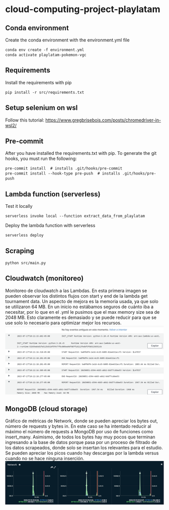 # cloud-computing-project-playlatam

## Conda environment
Create the conda environment with the environment.yml file

```shell
conda env create -f environment.yml
conda activate playlatam-pokemon-vgc
```

## Requirements
Install the requirements with pip

```shell
pip install -r src/requirements.txt
```

## Setup selenium on wsl

Follow this tutorial: https://www.gregbrisebois.com/posts/chromedriver-in-wsl2/


## Pre-commit

After you have installed the requirements.txt with pip.
To generate the git hooks, you must run the following:

```shell
pre-commit install  # installs .git/hooks/pre-commit
pre-commit install --hook-type pre-push  # installs .git/hooks/pre-push
```

## Lambda function (serverless)
Test it locally
```shell
serverless invoke local --function extract_data_from_playlatam
```

Deploy the lambda function with serverless
```shell
serverless deploy
```


## Scraping

```shell
python src/main.py
```

## Cloudwatch (monitoreo)
Monitoreo de cloudwatch a las Lambdas. En esta primera imagen se pueden observar los distintos flujos con start y end de la lambda get tournament data. Un aspecto de mejora es la memoria usada, ya que solo se utilizaron 64 MB. En un inicio no estábamos seguros de cuánto iba a necesitar, por lo que en el .yml le pusimos que el max memory size sea de 2048 MB. Esto claramente es demasiado y se puede reducir para que se use solo lo necesario para optimizar mejor los recursos.
![Cloudwatch](cloudwatch.png)


## MongoDB (cloud storage)
Gráfico de métricas de Network, donde se pueden apreciar los bytes out, número de requests y bytes in. En este caso se ha intentado reducir al máximo el número de requests a MongoDB por uso de funciones como insert_many. Asimismo, de todos los bytes hay muy pocos que terminan ingresando a la base de datos porque pasa por un proceso de filtrado de los datos scrapeados, donde solo se insertan los relevantes para el estudio. Se pueden apreciar los picos cuando hay descargas por la lambda versus cuando no se hace ninguna inserción.
![Network metric mongodb atlas](network-bytes.png)

